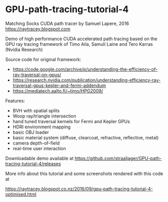 # GPU-path-tracing-tutorial-4
Matching Socks CUDA path tracer
by Samuel Lapere, 2016
https://raytracey.blogspot.com

Demo of high performance CUDA accelerated path tracing
based on the GPU ray tracing framework of Timo Aila, 
Samuli Laine and Tero Karras (Nvidia Research)

Source code for original framework: 
- https://code.google.com/archive/p/understanding-the-efficiency-of-ray-traversal-on-gpus/
- https://research.nvidia.com/publication/understanding-efficiency-ray-traversal-gpus-kepler-and-fermi-addendum
- https://mediatech.aalto.fi/~timo/HPG2009/

Features:

- BVH with spatial splits
- Woop ray/triangle intersection
- hand tuned traversal kernels for Fermi and Kepler GPUs
- HDRI environment mapping
- basic OBJ loader
- basic material system (diffuse, clearcoat, refractive, 
reflective, metal)
- camera depth-of-field
- real-time user interaction

Downloadable demo available at 
https://github.com/straaljager/GPU-path-tracing-tutorial-4/releases

More info about this tutorial and some screenshots rendered with this code at

https://raytracey.blogspot.co.nz/2016/09/gpu-path-tracing-tutorial-4-optimised.html 

